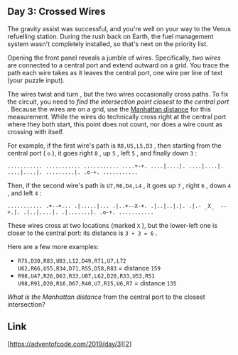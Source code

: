 ## Day 3: Crossed Wires

The gravity assist was successful, and you're well on your way to the Venus refuelling station. During the rush back on Earth, the fuel management system wasn't completely installed, so that's next on the priority list.

Opening the front panel reveals a jumble of wires. Specifically, _two wires_ are connected to a central port and extend outward on a grid. You trace the path each wire takes as it leaves the central port, one wire per line of text (your puzzle input).

The wires twist and turn , but the two wires occasionally cross paths. To fix the circuit, you need to _find the intersection point closest to the central port_ . Because the wires are on a grid, use the [Manhattan distance][1] for this measurement. While the wires do technically cross right at the central port where they both start, this point does not count, nor does a wire count as crossing with itself.

For example, if the first wire's path is `R8,U5,L5,D3` , then starting from the central port ( `o` ), it goes right `8` , up `5` , left `5` , and finally down `3` :

  `...........
...........
...........
....+-+.
....|....|.
....|....|.
....|....|.
.........|.
.o-+.
...........` 
 

Then, if the second wire's path is `U7,R6,D4,L4` , it goes up `7` , right `6` , down `4` , and left `4` :

  `...........
.+--+...
.|.....|...
.|..+--X-+.
.|..|..|.|.
.|.-
   _X_ 
   --+.|.
.|..|....|.
.|.......|.
.o-+.
...........` 
 

These wires cross at two locations (marked `X` ), but the lower-left one is closer to the central port: its distance is `3 + 3 = 6` .

Here are a few more examples:

*   `R75,D30,R83,U83,L12,D49,R71,U7,L72  
    U62,R66,U55,R34,D71,R55,D58,R83` \= distance `159`
*   `R98,U47,R26,D63,R33,U87,L62,D20,R33,U53,R51  
    U98,R91,D20,R16,D67,R40,U7,R15,U6,R7` \= distance `135`

_What is the Manhattan distance_ from the central port to the closest intersection?

## Link

[https://adventofcode.com/2019/day/3][2]

[1]: https://en.wikipedia.org/wiki/Taxicab_geometry
[2]: https://adventofcode.com/2019/day/3

